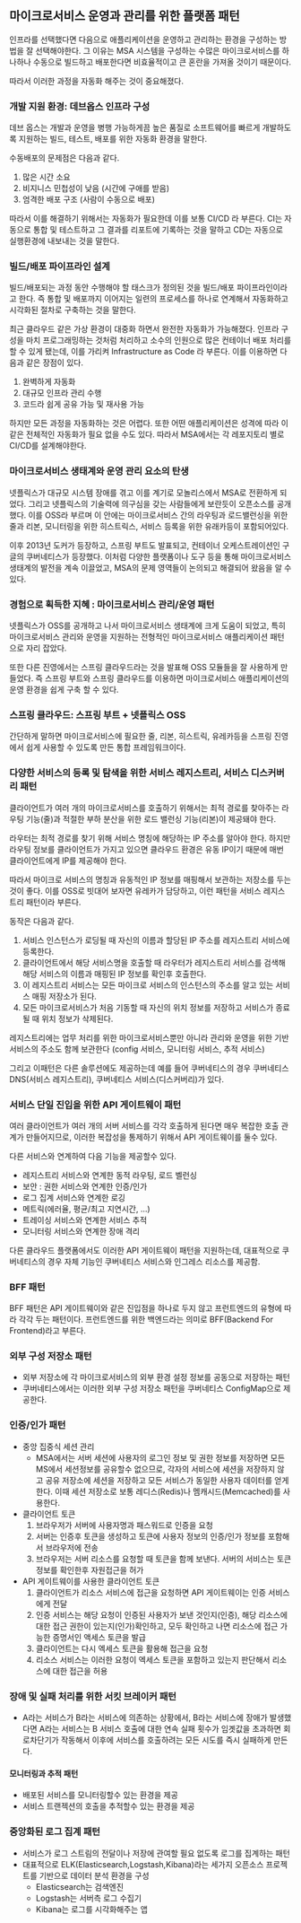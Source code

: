 ## 마이크로서비스 운영과 관리를 위한 플랫폼 패턴

인프라를 선택했다면 다음으로 애플리케이션을 운영하고 관리하는 환경을 구성하는 방법을 잘 선택해야한다. 그 이유는 MSA 시스템을 구성하는 수많은 마이크로서비스를 하나하나 수동으로 빌드하고 배포한다면 비효율적이고 큰 혼란을 가져올 것이기 때문이다. 

따라서 이러한 과정을 자동화 해주는 것이 중요해졌다.



### 개발 지원 환경: 데브옵스 인프라 구성

데브 옵스는 개발과 운영을 병행 가능하게끔 높은 품질로 소프트웨어를 빠르게 개발하도록 지원하는 빌드, 테스트, 배포를 위한 자동화 환경을 말한다.

수동배포의 문제점은 다음과 같다.

1. 많은 시간 소요
2. 비지니스 민첩성이 낮음 (시간에 구애를 받음)
3. 엄격한 배포 구조 (사람이 수동으로 배포)

따라서 이를 해결하기 위해서는 자동화가 필요한데 이를 보통 CI/CD 라 부른다. CI는 자동으로 통합 및 테스트하고 그 결과를 리포트에 기록하는 것을 말하고 CD는 자동으로 실행환경에 내보내는 것을 말한다.



### 빌드/배포 파이프라인 설계

빌드/배포되는 과정 동안 수행해야 할 태스크가 정의된 것을 빌드/배포 파이프라인이라고 한다. 즉 통합 및 배포까지 이어지는 일련의 프로세스를 하나로 연계해서 자동화하고 시각화된 절차로 구축하는 것을 말한다.

최근 클라우드 같은 가상 환경이 대중화 하면서 완전한 자동화가 가능해졌다. 인프라 구성을 마치 프로그래밍하는 것처럼 처리하고 소수의 인원으로 많은 컨테이너 배포 처리를 할 수 있게 됐는데, 이를 가리켜 Infrastructure as Code 라 부른다. 이를 이용하면 다음과 같은 장점이 있다.

1. 완벽하게 자동화
2. 대규모 인프라 관리 수행
3. 코드라 쉽게 공유 가능 및 재사용 가능

하지만 모든 과정을 자동화하는 것은 어렵다. 또한 어떤 애플리케이션은 성격에 따라 이 같은 전체적인 자동화가 필요 없을 수도 있다. 따라서 MSA에서는 각 레포지토리 별로 CI/CD를 설계해야한다.



### 마이크로서비스 생태계와 운영 관리 요소의 탄생

넷플릭스가 대규모 시스템 장애를 겪고 이를 계기로 모놀리스에서 MSA로 전환하게 되었다. 그리고 넷플릭스의 기술력에 의구심을 갖는 사람들에게 보란듯이 오픈소스를 공개했다. 이를 OSS라 부르며 이 안에는 마이크로서비스 간의 라우팅과 로드밸런싱을 위한 줄과 리본, 모니터링을 위한 히스트릭스, 서비스 등록을 위한 유래카등이 포함되어있다.

이후 2013년 도커가 등장하고, 스프링 부트도 발표되고, 컨테이너 오케스트레이션인 구글의 쿠버네티스가 등장했다. 이처럼 다양한 플랫폼이나 도구 등을 통해 마이크로서비스 생태계의 발전을 계속 이끌었고, MSA의 문제 영역들이 논의되고 해결되어 왔음을 알 수 있다.



### 경험으로 획득한 지혜 : 마이크로서비스 관리/운영 패턴

넷플릭스가 OSS를 공개하고 나서 마이크로서비스 생태계에 크게 도움이 되었고, 특히 마이크로서비스 관리와 운영을 지원하는 전형적인 마이크로서비스 애플리케이션 패턴으로 자리 잡았다.

또한 다른 진영에서는 스프링 클라우드라는 것을 발표해 OSS 모듈들을 잘 사용하게 만들었다. 즉 스프링 부트와 스프링 클라우드를 이용하면 마이크로서비스 애플리케이션의 운영 환경을 쉽게 구축 할 수 있다.



### 스프링 클라우드: 스프링 부트 + 넷플릭스 OSS

간단하게 말하면 마이크로서비스에 필요한 줄, 리본, 히스트릭, 유레카등을 스프링 진영에서 쉽게 사용할 수 있도록 만든 통합 프레임워크이다. 



### 다양한 서비스의 등록 및 탐색을 위한 서비스 레지스트리, 서비스 디스커버리 패턴

클라이언트가 여러 개의 마이크로서비스를 호출하기 위해서는 최적 경로를 찾아주는 라우팅 기능(줄)과 적절한 부하 분산을 위한 로드 밸런싱 기능(리본)이 제공돼야 한다. 

라우터는 최적 경로를 찾기 위해 서비스 명칭에 해당하는 IP 주소를 알아야 한다. 하지만 라우팅 정보를 클라이언트가 가지고 있으면 클라우드 환경은 유동 IP이기 때문에 매번 클라이언트에게 IP를 제공해야 한다.

따라서 마이크로 서비스의 명칭과 유동적인 IP 정보를 매핑해서 보관하는 저장소를 두는 것이 좋다. 이를 OSS로 빗대어 보자면 유레카가 담당하고, 이런 패턴을 서비스 레지스트리 패턴이라 부른다.

동작은 다음과 같다.

1. 서비스 인스턴스가 로딩될 때 자신의 이름과 할당된 IP 주소를 레지스트리 서비스에 등록한다.
2. 클라이언트에서 해당 서비스명을 호출할 때 라우터가 레지스트리 서비스를 검색해 해당 서비스의 이름과 매핑된 IP 정보를 확인후 호출한다.
3. 이 레지스트리 서비스는 모든 마이크로 서비스의 인스턴스의 주소를 알고 있는 서비스 매핑 저장소가 된다.
4. 모든 마이크로서비스가 처음 기동할 때 자신의 위치 정보를 저장하고 서비스가 종료될 때 위치 정보가 삭제된다.

레지스트리에는 업무 처리를 위한 마이크로서비스뿐만 아니라 관리와 운영을 위한 기반 서비스의 주소도 함께 보관한다 (config 서비스, 모니터링 서비스, 추적 서비스)

그리고 이패턴은 다른 솔루션에도 제공하는데 예를 들어 쿠버네티스의 경우 쿠버네티스 DNS(서비스 레지스트리), 쿠버네티스 서비스(디스커버리)가 있다.



### 서비스 단일 진입을 위한 API 게이트웨이 패턴

여러 클라이언트가 여러 개의 서버 서비스를 각각 호출하게 된다면 매우 복잡한 호출 관계가 만들어지므로, 이러한 복잡성을 통제하기 위해서 API 게이트웨이를 둘수 있다.

다른 서비스와 연계하여 다음 기능을 제공할수 있다.

- 레지스트리 서비스와 연계한 동적 라우팅, 로드 벨런싱
- 보안 : 권한 서비스와 연계한 인증/인가
- 로그 집계 서비스와 연계한 로깅
- 메트릭(에러율, 평균/최고 지연시간, ...)
- 트레이싱 서비스와 연계한 서비스 추적
- 모니터링 서비스와 연계한 장애 격리

다른 클라우드 플랫폼에서도 이러한 API 게이트웨이 패턴을 지원하는데, 대표적으로 쿠버네티스의 경우 자체 기능인 쿠버네티스 서비스와 인그레스 리소스를 제공함.



### BFF 패턴

BFF 패턴은 API 게이트웨이와 같은 진입점을 하나로 두지 않고 프런트엔드의 유형에 따라 각각 두는 패턴이다. 프런트엔드를 위한 백엔드라는 의미로 BFF(Backend For Frontend)라고 부른다.



### 외부 구성 저장소 패턴

- 외부 저장소에 각 마이크로서비스의 외부 환경 설정 정보를 공동으로 저장하는 패턴
- 쿠버네티스에서는 이러한 외부 구성 저장소 패턴을 쿠버네티스 ConfigMap으로 제공한다.



### 인증/인가 패턴

- 중앙 집중식 세션 관리
  - MSA에서는 서버 세션에 사용자의 로그인 정보 및 권한 정보를 저장하면 모든 MS에서 세션정보를 공유할수 없으므로, 각자의 서비스에 세션을 저장하지 않고 공유 저장소에 세션을 저장하고 모든 서비스가 동일한 사용자 데이터를 얻게 한다. 이때 세션 저장소로 보통 레디스(Redis)나 멤캐시드(Memcached)를 사용한다.
- 클라이언트 토큰
  1. 브라우저가 서버에 사용자명과 패스워드로 인증을 요청
  2. 서버는 인증후 토큰을 생성하고 토큰에 사용자 정보의 인증/인가 정보를 포함해서 브라우저에 전송
  3. 브라우저는 서버 리소스를 요청할 때 토큰을 함께 보낸다. 서버의 서비스는 토큰 정보를 확인한후 자원접근을 허가
- API 게이트웨이를 사용한 클라이언트 토큰
  1. 클라이언트가 리소스 서비스에 접근을 요청하면 API 게이트웨이는 인증 서비스에게 전달
  2. 인증 서비스는 해당 요청이 인증된 사용자가 보낸 것인지(인증), 해당 리소스에 대한 접근 권한이 있는지(인가)확인하고, 모두 확인하고 나면 리소스에 접근 가능한 증명서인 액세스 토큰을 발급
  3. 클라이언트는 다시 엑세스 토큰을 활용해 접근을 요청
  4. 리소스 서비스는 이러한 요청이 엑세스 토큰을 포함하고 있는지 판단해서 리소스에 대한 접근을 허용



### 장애 및 실패 처리를 위한 서킷 브레이커 패턴

- A라는 서비스가 B라는 서비스에 의존하는 상황에서, B라는 서비스에 장애가 발생했다면 A라는 서비스는 B 서비스 호출에 대한 연속 실패 횟수가 임곗값을 초과하면 회로차단기가 작동해서 이후에 서비스를 호출하려는 모든 시도를 즉시 실패하게 만든다.



#### 모니터링과 추적 패턴

- 배포된 서비스를 모니터링할수 있는 환경을 제공
- 서비스 트랜젝션의 호출을 추적할수 있는 환경을 제공



### 중앙화된 로그 집계 패턴

- 서비스가 로그 스트림의 전달이나 저장에 관여할 필요 없도록 로그를 집계하는 패턴
- 대표적으로 ELK(Elasticsearch,Logstash,Kibana)라는 세가지 오픈소스 프로젝트를 기반으로 데이터 분석 환경을 구성
  - Elasticsearch는 검색엔진
  - Logstash는 서버측 로그 수집기
  - Kibana는 로그를 시각화해주는 앱
